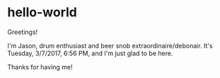 # hello-world

Greetings!

I'm Jason, drum enthusiast and beer snob extraordinaire/debonair.
It's Tuesday, 3/7/2017, 6:56 PM, and I'm just glad to be here.

Thanks for having me!
